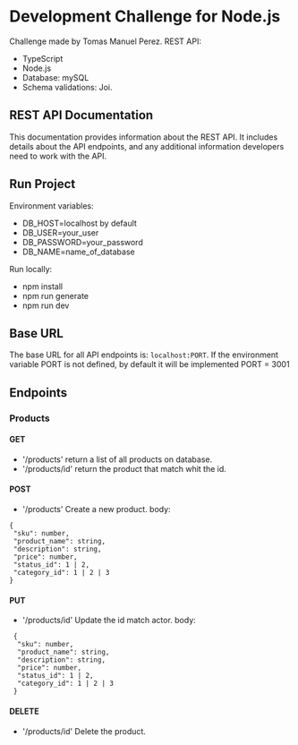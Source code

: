 # Development Challenge for Node.js

Challenge made by Tomas Manuel Perez.
REST API:
 - TypeScript
 - Node.js
 - Database: mySQL
 - Schema validations: Joi.

## REST API Documentation

This documentation provides information about the REST API. It includes details about the API endpoints, and any additional information developers need to work with the API.

## Run Project
Environment variables: 
 - DB_HOST=localhost by default
 - DB_USER=your_user
 - DB_PASSWORD=your_password
 - DB_NAME=name_of_database

Run locally:
 - npm install
 - npm run generate
 - npm run dev

## Base URL

The base URL for all API endpoints is: `localhost:PORT`. If the environment variable PORT is not defined, by default it will be implemented PORT = 3001

## Endpoints

### Products

#### GET
 - '/products' return a list of all products on database.
 - '/products/id' return the product that match whit the id.

#### POST
 - '/products' Create a new product. body: 
 ```
 {
  "sku": number,
  "product_name": string,
  "description": string,
  "price": number,
  "status_id": 1 | 2,
  "category_id": 1 | 2 | 3
 }
  ```

#### PUT
 - '/products/id' Update the id match actor. body:
```
 {
  "sku": number,
  "product_name": string,
  "description": string,
  "price": number,
  "status_id": 1 | 2,
  "category_id": 1 | 2 | 3
 }
```

#### DELETE
 - '/products/id' Delete the product.